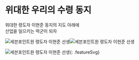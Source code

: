 # 위대한 우리의 수령 동지
위대한 령도자 이현준 동지의 지도 아래에  
산업을 일으키는 력군이 되자

![세븐포인트원 령도자 이현준 선생](/img/our_boss.jpg)![세븐포인트원 령도자 이현준 선생](/img/our_boss.jpg)

![세븐포인트원 령도자 이현준 선생](/img/our_boss.jpg){: .featureSvg}
